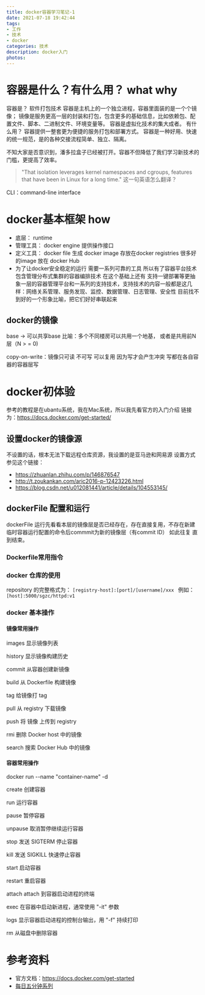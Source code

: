 ```yaml
---
title: docker容器学习笔记-1
date: 2021-07-18 19:42:44
tags:
- 工作
- 技术
- docker
categories: 技术
description: docker入门
photos:
---
```

# 容器是什么？有什么用？ what why
容器是？ 软件打包技术
容器是主机上的一个独立进程，容器里面装的是一个个镜像；
镜像是服务更高一层的封装和打包，包含更多的基础信息，比如依赖包、配置文件、脚本、二进制文件、环境变量等。
容器是虚拟化技术的集大成者。
有什么用？ 容器提供一整套更为便捷的服务打包和部署方式。
容器是一种好用、快速的统一规范，是的各种交接流程简单、独立、隔离。

不知大家是否意识到，潘多拉盒子已经被打开。容器不但降低了我们学习新技术的门槛，更提高了效率。

>"That isolation leverages kernel namespaces and cgroups, features that have been in Linux for a long time."
> 这一句英语怎么翻译？

CLI：command-line interface


# docker基本框架 how

* 底层： runtime
* 管理工具： docker engine 提供操作接口
* 定义工具： docker file 生成 docker image 存放在docker registries 很多好的image 放在 docker Hub 
* 为了让docker安全稳定的运行 需要一系列可靠的工具 所以有了容器平台技术 包含管理分布式集群的容器编排技术 在这个基础上还有 支持一键部署等更抽象一层的容器管理平台和一系列的支持技术，支持技术的内容一般都是这几样：网络关系管理、服务发现、监控、数据管理、日志管理、安全性 目前找不到好的一个形象比喻，把它们好好串联起来

## docker的镜像

base -> 可以共享base 比喻：多个不同楼房可以共用一个地基， 或者是共用前N层（N > = 0)

copy-on-write：镜像只可读 不可写 可以复用 因为写才会产生冲突 写都在各自容器的容器层写

# docker初体验

参考的教程是在ubantu系统，我在Mac系统，所以我先看官方的入门介绍
链接为：https://docs.docker.com/get-started/


## 设置docker的镜像源

不设置的话，根本无法下载远程仓库资源，我设置的是亚马逊和网易源
设置方式参见这个链接：
* https://zhuanlan.zhihu.com/p/146876547
* http://t.zoukankan.com/aric2016-p-12423226.html
* https://blog.csdn.net/u012081441/article/details/104553145/

## dockerFile 配置和运行

dockerFile 运行先看看本层的镜像层是否已经存在，存在直接复用，不存在新建临时容器运行配置的命令后commmit为新的镜像层（有commit ID）
如此往复 直到结束。

### Dockerfile常用指令

 

### docker 仓库的使用

repository 的完整格式为：
`[registry-host]:[port]/[username]/xxx `
例如： `[host]:5000/sgzc/httpd:v1`

### docker 基本操作

#### 镜像常用操作

images    显示镜像列表

history   显示镜像构建历史

commit    从容器创建新镜像

build     从 Dockerfile 构建镜像

tag       给镜像打 tag

pull      从 registry 下载镜像

push      将 镜像 上传到 registry

rmi       删除 Docker host 中的镜像

search    搜索 Docker Hub 中的镜像

#### 容器常用操作

docker run --name "container-name" -d 

create      创建容器  

run         运行容器  

pause       暂停容器  

unpause     取消暂停继续运行容器  

stop        发送 SIGTERM 停止容器  

kill        发送 SIGKILL 快速停止容器  

start       启动容器  

restart     重启容器  

attach      attach 到容器启动进程的终端  

exec        在容器中启动新进程，通常使用 "-it" 参数  

logs        显示容器启动进程的控制台输出，用 "-f" 持续打印  

rm          从磁盘中删除容器


# 参考资料

* 官方文档：https://docs.docker.com/get-started
* [每日五分钟系列](https://mp.weixin.qq.com/mp/homepage?__biz=MzI5NDE3ODQyNg==&hid=3&sn=d1883dae2f3e73bc4bb3af24b12c6d00&scene=18)


